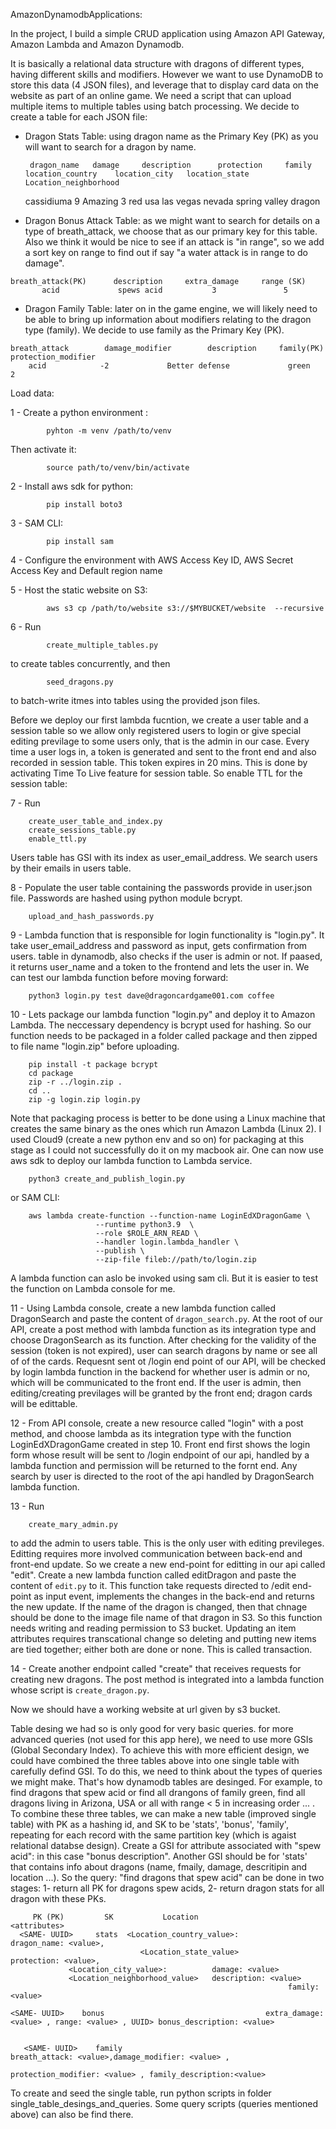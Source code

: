 AmazonDynamodbApplications:

In the project, I build a simple CRUD application using Amazon API Gateway, Amazon Lambda and Amazon Dynamodb. 

It is basically a relational data structure with dragons of different types, having different skills and modifiers. However we want to use DynamoDB to store this data (4 JSON files), and leverage that to display card data on the website as part of an online game. We need a script that can upload multiple items to multiple tables using batch processing. We decide to create a table for each JSON file:

   - Dragon Stats Table: using dragon name as the Primary Key (PK) as you will want to search for a dragon by name.

    	  dragon_name   damage     description      protection     family     location_country    location_city   location_state    Location_neighborhood
 	    cassidiuma     9          Amazing            3           red            usa               las vegas        nevada         spring valley dragon


   - Dragon Bonus Attack Table: as we might want to search for details on a type of breath_attack, we choose that as our primary key for this table. Also we think it would be nice to see if an attack is "in range", so we add a sort key on range to find out if say "a water attack is in range to do damage".

	breath_attack(PK)      description     extra_damage     range (SK)
	       acid             spews acid           3               5


   - Dragon Family Table: later on in the game engine, we will likely need to be able to bring up information about modifiers relating to the dragon type (family). We decide to use family as the Primary Key (PK).

	breath_attack		 damage_modifier		description		family(PK) 	protection_modifier
	    acid			-2		       Better defense             green                  2


Load data: 
	
   1 - Create a python environment :
   
			pyhton -m venv /path/to/venv 
Then activate it: 

			source path/to/venv/bin/activate
	
   2 - Install aws sdk for python:
    
			pip install boto3
			
   3 - SAM CLI: 
   
			pip install sam
			
   4 - Configure the environment with AWS Access Key ID, AWS Secret Access Key and Default region name 
   
   5 - Host the static website on S3: 
   
			aws s3 cp /path/to/website s3://$MYBUCKET/website  --recursive
   6 - Run 
   	
			create_multiple_tables.py 
to create tables concurrently, and then 

			seed_dragons.py 
to batch-write itmes into tables using the provided json files.

Before we deploy our first lambda fucntion, we create a user table and a session table so we allow only registered users to login or give special editing previlage to some users only, that is the admin in our case. Every time a user logs in, a token is generated and sent to the front end and also recorded in session table. This token expires in 20 mins. This is done by activating Time To Live feature for session table. So enable TTL for the session table:

   7 - Run
   
	    create_user_table_and_index.py
	    create_sessions_table.py
	    enable_ttl.py
	    
Users table has GSI with its index as user_email_address. We search users by their emails in users table. 

   8 - Populate the user table containing the passwords provide in user.json file. Passwords are hashed using python module bcrypt. 
   	
	    upload_and_hash_passwords.py
	    
   9 - Lambda function that is responsible for login functionality is "login.py". It take user_email_address and password as input, gets confirmation from 
   users. table in dynamodb, also checks if the user is admin or not. If paased, it returns user_name and a token to the frontend and lets the user in. We 
   can test our lambda function before moving forward: 
   
   	    python3 login.py test dave@dragoncardgame001.com coffee
	
   10 - Lets package our lambda function "login.py" and deploy it to Amazon Lambda. The neccessary dependency is bcrypt used for hashing. So our function needs to be packaged in a folder called package and then zipped to file name "login.zip" before uploading.
   
   		pip install -t package bcrypt
		cd package
		zip -r ../login.zip .
		cd ..
		zip -g login.zip login.py
		
Note that packaging process is better to be done using a Linux machine that creates the same binary as the ones which run Amazon Lambda (Linux 2). I used 
Cloud9 (create a new python env and so on) for packaging at this stage as I could not successfully do it on my macbook air. One can now use aws sdk to 
deploy our lambda function to Lambda service. 

		python3 create_and_publish_login.py
or SAM CLI:

	 	aws lambda create-function --function-name LoginEdXDragonGame \
					   --runtime python3.9  \
					   --role $ROLE_ARN_READ \
					   --handler login.lambda_handler \
					   --publish \
					   --zip-file fileb://path/to/login.zip
A lambda function can aslo be invoked using sam cli. But it is easier to test the function on Lambda console for me.
   
   11 - Using Lambda console, create a new lambda function called DragonSearch and paste the content of `dragon_search.py`. At the root of our API, create 
   a post method with lambda function as its integration type and choose DragonSearch as its function. After checking for the validity of the session 
   (token is not expired), user can search dragons by name or see all of of the cards. Requesnt sent ot /login end point of our API, will be checked by 
   login lambda function in the backend for whether user is admin or no, which will be communicated to the front end. If the user is admin, then 
   editing/creating previlages will be granted by the front end; dragon cards will be edittable. 

   12 - From API console, create a new resource called "login" with a post method, and choose lambda as its integration type with the function 
   LoginEdXDragonGame created in step 10. Front end first shows the login form whose result will be sent to /login endpoint of our api, handled by a 
   lambda function and permission will be returned to the fornt end. Any search by user is directed to the root of the api handled by DragonSearch lambda 
   function.
  
   13 - Run
   
		create_mary_admin.py
   to add the admin to users table. This is the only user with editing previleges. Editting requires more involved communication between back-end and 
   front-end update. So we create a new end-point for editting in our api called "edit". Create a new lambda function called editDragon and paste the 
   content of `edit.py` to it. This function take requests directed to /edit end-point as input event, implements the changes in the back-end and returns 
   the new update. If the name of the dragon is changed, then that chnage should be done to the image file name of that dragon in S3. So this function 
   needs writing and reading permission to S3 bucket. Updating an item attributes requires transcational change so deleting and putting new items are tied 
   together; either both are done or none. This is called transaction. 
   
   14 - Create another endpoint called "create" that receives requests for creating new dragons. The post method is integrated into a lambda function 
   whose script is `create_dragon.py`.
  
Now we should have a working website at url given by s3 bucket. 

Table desing we had so is only good for very basic queries. for more advanced queries (not used for this app here), we need to use more GSIs (Global 
Secondary Index). To achieve this with more efficient design, we could have combined the three tables above into one single table with carefully defind 
GSI. To do this, we need to think about the types of queries we might make. That's how dynamodb tables are desinged. For example, to find dragons that 
spew acid or find all drangons of family green, find all dragons living in Arizona, USA or all with range < 5 in increasing order ... . To combine these 
three tables, we can make a new table (improved single table) with PK as a hashing id, and SK to be 'stats', 'bonus', 'family', repeating for each record 
with the same partition key (which is agaist relational databse design). Create a GSI for attribute associated with "spew acid": in this case "bonus 
description". Another GSI should be for 'stats' that contains info about dragons (name, fmaily, damage, descritipin and location ...). So the query: "find 
dragons that spew acid" can be done in two stages: 1- return all PK for dragons spew acids, 2- return dragon stats for all dragon with these PKs. 

 
         PK (PK)         SK           Location                     <attributes>
      <SAME- UUID>     stats  <Location_country_value>:        dragon_name: <value>,
                                 <Location_state_value>          protection: <value>,
				 <Location_city_value>:          damage: <value>
				 <Location_neighborhood_value>   description: <value> 
                                                                  family: <value>
	
	<SAME- UUID>    bonus                                    extra_damage: <value> , range: <value> , UUID> bonus_description: <value>
	
	  
       <SAME- UUID>    family                                  breath_attack: <value>,damage_modifier: <value> ,
                                                                 protection_modifier: <value> , family_description:<value>

To create and seed the single table, run python scripts in folder single_table_desings_and_queries. Some query scripts (queries mentioned above) can also be find there.

